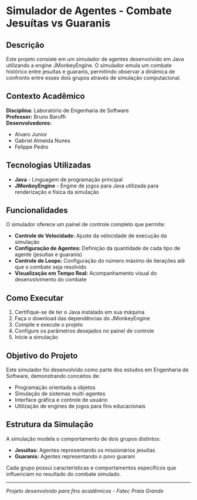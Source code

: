 # Simulador de Agentes - Combate Jesuítas vs Guaranis

## Descrição

Este projeto consiste em um simulador de agentes desenvolvido em Java utilizando a engine JMonkeyEngine. O simulador emula um combate histórico entre jesuítas e guaranis, permitindo observar a dinâmica de confronto entre esses dois grupos através de simulação computacional.

## Contexto Acadêmico

**Disciplina:** Laboratório de Engenharia de Software  
**Professor:** Bruno Baruffi  
**Desenvolvedores:**
- Alvaro Junior
- Gabriel Almeida Nunes  
- Felippe Pedro

## Tecnologias Utilizadas

- **Java** - Linguagem de programação principal
- **JMonkeyEngine** - Engine de jogos para Java utilizada para renderização e física da simulação

## Funcionalidades

O simulador oferece um painel de controle completo que permite:

- **Controle de Velocidade:** Ajuste da velocidade de execução da simulação
- **Configuração de Agentes:** Definição da quantidade de cada tipo de agente (jesuítas e guaranis)
- **Controle de Loops:** Configuração do número máximo de iterações até que o combate seja resolvido
- **Visualização em Tempo Real:** Acompanhamento visual do desenvolvimento do combate

## Como Executar

1. Certifique-se de ter o Java instalado em sua máquina
2. Faça o download das dependências do JMonkeyEngine
3. Compile e execute o projeto
4. Configure os parâmetros desejados no painel de controle
5. Inicie a simulação

## Objetivo do Projeto

Este simulador foi desenvolvido como parte dos estudos em Engenharia de Software, demonstrando conceitos de:
- Programação orientada a objetos
- Simulação de sistemas multi-agentes
- Interface gráfica e controle de usuário
- Utilização de engines de jogos para fins educacionais

## Estrutura da Simulação

A simulação modela o comportamento de dois grupos distintos:
- **Jesuítas:** Agentes representando os missionários jesuítas
- **Guaranis:** Agentes representando o povo guarani

Cada grupo possui características e comportamentos específicos que influenciam no resultado do combate simulado.

---

*Projeto desenvolvido para fins acadêmicos - Fatec Praia Grande*
